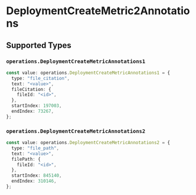 # DeploymentCreateMetric2Annotations


## Supported Types

### `operations.DeploymentCreateMetricAnnotations1`

```typescript
const value: operations.DeploymentCreateMetricAnnotations1 = {
  type: "file_citation",
  text: "<value>",
  fileCitation: {
    fileId: "<id>",
  },
  startIndex: 197003,
  endIndex: 73267,
};
```

### `operations.DeploymentCreateMetricAnnotations2`

```typescript
const value: operations.DeploymentCreateMetricAnnotations2 = {
  type: "file_path",
  text: "<value>",
  filePath: {
    fileId: "<id>",
  },
  startIndex: 845140,
  endIndex: 310146,
};
```

